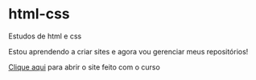 # html-css
 Estudos de html e css

Estou aprendendo a criar sites e agora vou gerenciar meus repositórios!

<a href="https://mateuskleinwilmsen.github.io/html-css/desafios/d10 feito vendo a aula/android.html">Clique aqui</a> para abrir o site feito com o curso